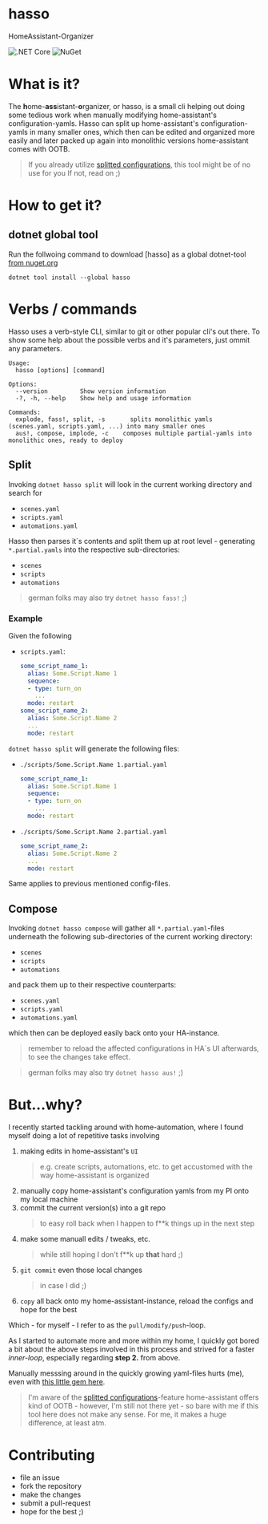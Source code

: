 # hasso
HomeAssistant-Organizer


![.NET Core](https://github.com/earloc/hasso/workflows/.NET%20Core/badge.svg) ![NuGet](https://img.shields.io/nuget/v/hasso)

# What is it?

The **h**ome-**ass**istant-**o**rganizer, or hasso, is a small cli helping out doing some tedious work when manually modifying home-assistant's configuration-yamls.
Hasso can split up home-assistant's configuration-yamls in many smaller ones, which then can be edited and organized more easily and later packed up again into monolithic versions home-assistant comes with OOTB.

> If you already utilize [splitted configurations], this tool might be of no use for you
> If not, read on ;)

# How to get it?

## dotnet global tool
Run the follwoing command to download [hasso] as a global dotnet-tool [from nuget.org]

```
dotnet tool install --global hasso
```

# Verbs / commands

Hasso uses a verb-style CLI, similar to git or other popular cli's out there.
To show some help about the possible verbs and it's parameters, just ommit any parameters.

```
Usage:
  hasso [options] [command]

Options:
  --version         Show version information
  -?, -h, --help    Show help and usage information

Commands:
  explode, fass!, split, -s       splits monolithic yamls (scenes.yaml, scripts.yaml, ...) into many smaller ones
  aus!, compose, implode, -c    composes multiple partial-yamls into monolithic ones, ready to deploy
```

## Split

Invoking ``` dotnet hasso split ``` will look in the current working directory and search for 
- ```scenes.yaml```
- ```scripts.yaml```
- ```automations.yaml```

Hasso then parses it´s contents and split them up at root level - generating ```*.partial.yamls``` into the respective sub-directories:
- ```scenes```
- ```scripts```
- ```automations```

> german folks may also try ```dotnet hasso fass!``` ;)

### Example
Given the following 
- ```scripts.yaml```:
  ```yaml
  some_script_name_1:
    alias: Some.Script.Name 1
    sequence:
    - type: turn_on
      ...
    mode: restart
  some_script_name_2:
    alias: Some.Script.Name 2
    ...
    mode: restart
  ```
```dotnet hasso split``` will generate the following files:

- ```./scripts/Some.Script.Name 1.partial.yaml```
  ```yaml
  some_script_name_1:
    alias: Some.Script.Name 1
    sequence:
    - type: turn_on
      ...
    mode: restart
  ```
- ```./scripts/Some.Script.Name 2.partial.yaml```
  ```yaml
  some_script_name_2:
    alias: Some.Script.Name 2
    ...
    mode: restart
  ```

Same applies to previous mentioned config-files.


## Compose

Invoking ``` dotnet hasso compose ``` will gather all ```*.partial.yaml```-files underneath the following sub-directories of the current working directory:
- ```scenes```
- ```scripts```
- ```automations```

and pack them up to their respective counterparts:
- ```scenes.yaml```
- ```scripts.yaml```
- ```automations.yaml```

which then can be deployed easily back onto your HA-instance.

> remember to reload the affected configurations in HA´s UI afterwards, to see the changes take effect.

> german folks may also try ```dotnet hasso aus!``` ;)

# But...why?

I recently started tackling around with home-automation, where I found myself doing a lot of repetitive tasks involving
1. making edits in home-assistant's ```UI``` 
    > e.g. create scripts, automations, etc. to get accustomed with the way home-assistant is organized
2. manually copy home-assistant's configuration yamls from my PI onto my local machine
3. commit the current version(s) into a git repo
    > to easy roll back when I happen to f**k things up in the next step
3. make some manuall edits / tweaks, etc.
    > while still hoping I don't f**k up **that** hard ;)
4. ```git commit``` even those local changes
    > in case I did ;)
5. ```copy``` all back onto my home-assistant-instance, reload the configs and hope for the best

Which - for myself - I refer to as the ```pull/modify/push```-loop.

As I started to automate more and more within my home, I quickly got bored a bit about the above steps involved in this process and strived for a faster *inner-loop*, especially regarding **step 2.** from above.

Manually messsing around in the quickly growing yaml-files hurts (me), even with [this little gem here].

> I'm aware of the [splitted configurations]-feature home-assistant offers kind of OOTB - however, I'm still not there yet - so bare with me if this tool here does not make any sense. For me, it makes a huge difference, at least atm.

# Contributing
- file an issue
- fork the repository
- make the changes
- submit a pull-request
- hope for the best ;)
  

[from nuget.org]:(https://www.nuget.org/packages/Hasso/)
[home-assistant]:(https://www.home-assistant.io/)
[advanced scenarios offered by home-assistant itself]:(https://www.home-assistant.io/docs/configuration/splitting_configuration/)
[splitted configurations]:(https://www.home-assistant.io/docs/configuration/splitting_configuration/)
[this little gem here]:(https://marketplace.visualstudio.com/items?itemName=keesschollaart.vscode-home-assistant)